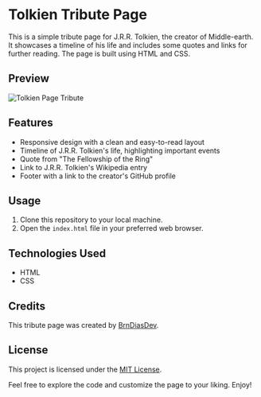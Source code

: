 # Tolkien Tribute Page

This is a simple tribute page for J.R.R. Tolkien, the creator of Middle-earth. It showcases a timeline of his life and includes some quotes and links for further reading. The page is built using HTML and CSS.

## Preview

<img src="https://i.imgur.com/2xDlODS.png" alt="Tolkien Page Tribute">

## Features

- Responsive design with a clean and easy-to-read layout
- Timeline of J.R.R. Tolkien's life, highlighting important events
- Quote from "The Fellowship of the Ring"
- Link to J.R.R. Tolkien's Wikipedia entry
- Footer with a link to the creator's GitHub profile

## Usage

1. Clone this repository to your local machine.
2. Open the `index.html` file in your preferred web browser.

## Technologies Used

- HTML
- CSS

## Credits

This tribute page was created by [BrnDiasDev](https://github.com/brndiasdev).

## License

This project is licensed under the [MIT License](LICENSE).

Feel free to explore the code and customize the page to your liking. Enjoy!
